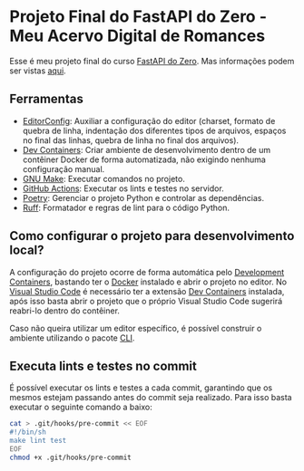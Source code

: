 # Projeto Final do FastAPI do Zero - Meu Acervo Digital de Romances

Esse é meu projeto final do curso [FastAPI do Zero](https://fastapidozero.dunossauro.com/). Mas informações podem ser vistas [aqui](https://fastapidozero.dunossauro.com/14/).

## Ferramentas

- [EditorConfig](https://editorconfig.org/): Auxiliar a configuração do editor (charset, formato de quebra de linha, indentação dos diferentes tipos de arquivos, espaços no final das linhas, quebra de linha no final dos arquivos).
- [Dev Containers](https://containers.dev/): Criar ambiente de desenvolvimento dentro de um contêiner Docker de forma automatizada, não exigindo nenhuma configuração manual.
- [GNU Make](https://www.gnu.org/software/make/): Executar comandos no projeto.
- [GitHub Actions](https://docs.github.com/pt/actions): Executar os lints e testes no servidor.
- [Poetry](https://python-poetry.org/): Gerenciar o projeto Python e controlar as dependências.
- [Ruff](https://docs.astral.sh/ruff/): Formatador e regras de lint para o código Python.

## Como configurar o projeto para desenvolvimento local?

A configuração do projeto ocorre de forma automática pelo [Development Containers](https://containers.dev/), bastando ter o [Docker](https://docs.docker.com/engine/install/) instalado e abrir o projeto no editor. No [Visual Studio Code](https://code.visualstudio.com/) é necessário ter a extensão [Dev Containers](https://marketplace.visualstudio.com/items?itemName=ms-vscode-remote.remote-containers) instalada, após isso basta abrir o projeto que o próprio Visual Studio Code sugerirá reabri-lo dentro do contêiner.

Caso não queira utilizar um editor específico, é possível construir o ambiente utilizando o pacote [CLI](https://www.npmjs.com/package/@devcontainers/cli).

## Executa lints e testes no commit

É possível executar os lints e testes a cada commit, garantindo que os mesmos estejam passando antes do commit seja realizado. Para isso basta executar o seguinte comando a baixo:

```sh
cat > .git/hooks/pre-commit << EOF
#!/bin/sh
make lint test
EOF
chmod +x .git/hooks/pre-commit
```
